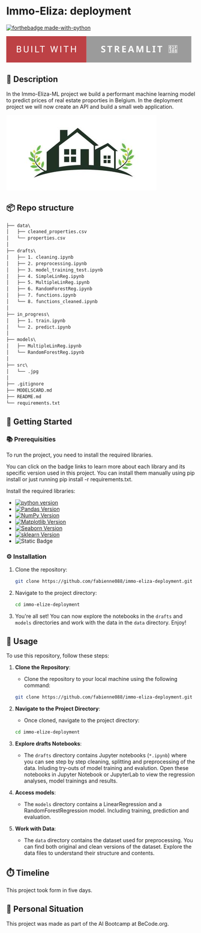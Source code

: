 # Immo-Eliza: deployment


[![forthebadge made-with-python](https://ForTheBadge.com/images/badges/made-with-python.svg)](https://www.python.org/)

![forthebadge built-with-streamlit](src/built-with-streamlit-🎈.svg)

## 🧐 Description
In the  Immo-Eliza-ML project we build a performant machine learning model to predict prices of real estate proporties in Belgium. In the deployment project we will now create an API and  build a small web application.

![house_logo](src/the-logo-of-home-housing-residents-real-estate-with-a-concept-that-presents-rural-nature-with-a-touch-of-leaves-and-sunflowers-vector.jpg)



## 📦 Repo structure

```md
├── data\
│   ├── cleaned_properties.csv
│   └── properties.csv
│
├── drafts\
│   ├── 1. cleaning.ipynb
│   ├── 2. preprocessing.ipynb
│   ├── 3. model_training_test.ipynb
│   ├── 4. SimpleLinReg.ipynb
│   ├── 5. MultipleLinReg.ipynb
│   ├── 6. RandomForestReg.ipynb
│   ├── 7. functions.ipynb
│   └── 8. functions_cleaned.ipynb
│
├── in_progress\
│   ├── 1. train.ipynb
│   └── 2. predict.ipynb
│
├── models\
│   ├── MultipleLinReg.ipynb
│   └── RandomForestReg.ipynb
│
├── src\
│   └── .jpg
│
├── .gitignore
├── MODELSCARD.md
├── README.md
└── requirements.txt

```

## 🏁 Getting Started

### 📚 Prerequisities

To run the project, you need to install the required libraries. 

You can click on the badge links to learn more about each library and its specific version used in this project. You can install them manually using pip install <library name> or just running pip install -r requirements.txt.

Install the required libraries:

   - [![python version](https://img.shields.io/badge/python-3.x-blue)](https://python.org)
   - [![Pandas Version](https://img.shields.io/badge/pandas-2.x-green)](https://pandas.pydata.org/)
   - [![NumPy Version](https://img.shields.io/badge/numpy-1.x-orange)](https://numpy.org/)
   - [![Matplotlib Version](https://img.shields.io/badge/Matplotlib-3.x-red)](https://matplotlib.org/)
   - [![Seaborn Version](https://img.shields.io/badge/seaborn-0.x-yellow)](https://seaborn.pydata.org/)
   - [![sklearn Version](https://img.shields.io/badge/sklearn-0.x-grey)](https://scikit-learn.org/stable/)
   - ![Static Badge](https://img.shields.io/badge/Streamlit-1.x-%23ff4b4b?color=%23ff4b4b)






### ⚙️ Installation

1. Clone the repository:
    ```bash
    git clone https://github.com/fabienne088/immo-eliza-deployment.git
    ```

2. Navigate to the project directory:
    ```bash
    cd immo-elize-deployment
    ```

3. You're all set! You can now explore the  notebooks in the `drafts` and `models` directories and work with the data in the `data` directory. Enjoy!

## 🎈 Usage
To use this repository, follow these steps:

1. **Clone the Repository**: 
    - Clone the repository to your local machine using the following command:
    ```bash
    git clone https://github.com/fabienne088/immo-eliza-deployment.git
    ```

2. **Navigate to the Project Directory**:
    - Once cloned, navigate to the project directory:
    ```bash
    cd immo-elize-deployment
    ```

3. **Explore drafts Notebooks**:
    - The `drafts` directory contains Jupyter notebooks (`*.ipynb`) where you can see step by step cleaning, splitting and preprocessing of the data. Inluding try-outs of model training and evalution. Open these notebooks in Jupyter Notebook or JupyterLab to view the regression analyses, model trainings and results.

4. **Access models**:
    - The `models` directory contains a LinearRegression  and a RandomForestRegression model. Including training, prediction and evaluation.

5. **Work with Data**:
    - The `data` directory contains the dataset used for preprocessing. You can find both original and clean versions of the dataset. Explore the data files to understand their structure and contents.

## ⏱️ Timeline
This project took form in five days.

## 📌 Personal Situation
This project was made as part of the AI Bootcamp at BeCode.org.
